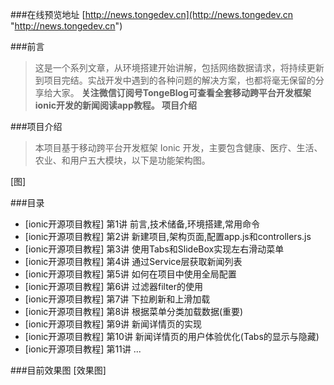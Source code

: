 ###在线预览地址
[http://news.tongedev.cn](http://news.tongedev.cn "http://news.tongedev.cn")

###前言
>这是一个系列文章，从环境搭建开始讲解，包括网络数据请求，将持续更新到项目完结。实战开发中遇到的各种问题的解决方案，也都将毫无保留的分享给大家。
**关注微信订阅号TongeBlog可查看全套移动跨平台开发框架ionic开发的新闻阅读app教程。
项目介绍**
 
###项目介绍
>本项目基于移动跨平台开发框架 Ionic 开发，主要包含健康、医疗、生活、农业、和用户五大模块，以下是功能架构图。

[图]

###目录

- [ionic开源项目教程] 第1讲 前言,技术储备,环境搭建,常用命令
- [ionic开源项目教程] 第2讲 新建项目,架构页面,配置app.js和controllers.js
- [ionic开源项目教程] 第3讲 使用Tabs和SlideBox实现左右滑动菜单
- [ionic开源项目教程] 第4讲 通过Service层获取新闻列表
- [ionic开源项目教程] 第5讲 如何在项目中使用全局配置
- [ionic开源项目教程] 第6讲 过滤器filter的使用
- [ionic开源项目教程] 第7讲 下拉刷新和上滑加载
- [ionic开源项目教程] 第8讲 根据菜单分类加载数据(重要)
- [ionic开源项目教程] 第9讲 新闻详情页的实现
- [ionic开源项目教程] 第10讲 新闻详情页的用户体验优化(Tabs的显示与隐藏)
- [ionic开源项目教程] 第11讲 ...

###目前效果图
[效果图]